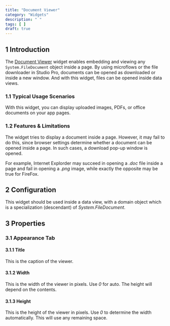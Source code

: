 ```yaml
---
title: "Document Viewer"
category: "Widgets"
description: " "
tags: [ ]
draft: true
---
```


## 1 Introduction

The [Document Viewer](https://appstore.home.mendix.com/link/app/12/) widget enables embedding and viewing any `System.FileDocument` object inside a page. By using microflows or the file downloader in Studio Pro, documents can be opened as downloaded or inside a new window. And with this widget, files can be opened inside data views.

### 1.1 Typical Usage Scenarios

With this widget, you can display uploaded images, PDFs, or office documents on your app pages.

### 1.2 Features & Limitations

The widget tries to display a document inside a page. However, it may fail to do this, since browser settings determine whether a document can be opened inside a page. In such cases, a download pop-up window is opened.

For example, Internet Explorder may succeed in opening a *.doc* file inside a page and fail in opening a *.png* image, while exactly the opposite may be true for FireFox.

## 2 Configuration

This widget should be used inside a data view, with a domain object which is a specialization (descendant) of *System.FileDocument*.

## 3 Properties

### 3.1 Appearance Tab

#### 3.1.1 Title

This is the caption of the viewer.

#### 3.1.2 Width

This is the width of the viewer in pixels. Use *0* for auto. The height will depend on the contents.

#### 3.1.3 Height

This is the height of the viewer in pixels. Use *0* to determine the width automatically. This will use any remaining space.
